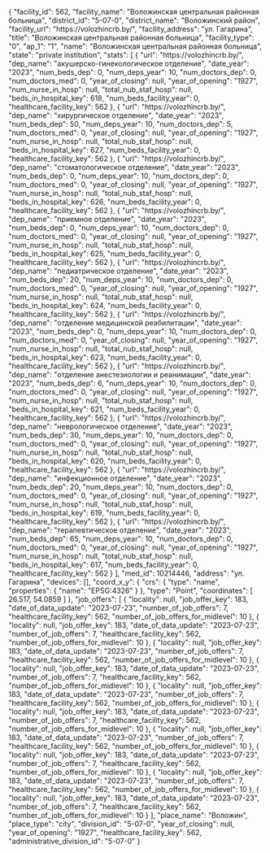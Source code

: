 {
    "facility_id": 562,
    "facility_name": "Воложинская центральная районная больница",
    "district_id": "5-07-0",
    "district_name": "Воложинский район",
    "facility_url": "https:\/\/volozhincrb.by\/",
    "facility_address": "ул. Гагарина",
    "title": "Воложинская центральная районная больница",
    "facility_type": "0",
    "ap_1": "1",
    "name": "Воложинская центральная районная больница",
    "state": "private institution",
    "stats": [
        {
            "url": "https:\/\/volozhincrb.by\/",
            "dep_name": "акушерско-гинекологическое отделение",
            "date_year": "2023",
            "num_beds_dep": 0,
            "num_deps_year": 10,
            "num_doctors_dep": 0,
            "num_doctors_med": 0,
            "year_of_closing": null,
            "year_of_opening": "1927",
            "num_nurse_in_hosp": null,
            "total_nub_staf_hosp": null,
            "beds_in_hospital_key": 618,
            "num_beds_facility_year": 0,
            "healthcare_facility_key": 562
        },
        {
            "url": "https:\/\/volozhincrb.by\/",
            "dep_name": "хирургическое отделение",
            "date_year": "2023",
            "num_beds_dep": 50,
            "num_deps_year": 10,
            "num_doctors_dep": 5,
            "num_doctors_med": 0,
            "year_of_closing": null,
            "year_of_opening": "1927",
            "num_nurse_in_hosp": null,
            "total_nub_staf_hosp": null,
            "beds_in_hospital_key": 627,
            "num_beds_facility_year": 0,
            "healthcare_facility_key": 562
        },
        {
            "url": "https:\/\/volozhincrb.by\/",
            "dep_name": "стоматологическое отделение",
            "date_year": "2023",
            "num_beds_dep": 0,
            "num_deps_year": 10,
            "num_doctors_dep": 0,
            "num_doctors_med": 0,
            "year_of_closing": null,
            "year_of_opening": "1927",
            "num_nurse_in_hosp": null,
            "total_nub_staf_hosp": null,
            "beds_in_hospital_key": 626,
            "num_beds_facility_year": 0,
            "healthcare_facility_key": 562
        },
        {
            "url": "https:\/\/volozhincrb.by\/",
            "dep_name": "приемное отделение",
            "date_year": "2023",
            "num_beds_dep": 0,
            "num_deps_year": 10,
            "num_doctors_dep": 0,
            "num_doctors_med": 0,
            "year_of_closing": null,
            "year_of_opening": "1927",
            "num_nurse_in_hosp": null,
            "total_nub_staf_hosp": null,
            "beds_in_hospital_key": 625,
            "num_beds_facility_year": 0,
            "healthcare_facility_key": 562
        },
        {
            "url": "https:\/\/volozhincrb.by\/",
            "dep_name": "педиатрическое отделение",
            "date_year": "2023",
            "num_beds_dep": 20,
            "num_deps_year": 10,
            "num_doctors_dep": 0,
            "num_doctors_med": 0,
            "year_of_closing": null,
            "year_of_opening": "1927",
            "num_nurse_in_hosp": null,
            "total_nub_staf_hosp": null,
            "beds_in_hospital_key": 624,
            "num_beds_facility_year": 0,
            "healthcare_facility_key": 562
        },
        {
            "url": "https:\/\/volozhincrb.by\/",
            "dep_name": "отделение медицинской реабилитации",
            "date_year": "2023",
            "num_beds_dep": 0,
            "num_deps_year": 10,
            "num_doctors_dep": 0,
            "num_doctors_med": 0,
            "year_of_closing": null,
            "year_of_opening": "1927",
            "num_nurse_in_hosp": null,
            "total_nub_staf_hosp": null,
            "beds_in_hospital_key": 623,
            "num_beds_facility_year": 0,
            "healthcare_facility_key": 562
        },
        {
            "url": "https:\/\/volozhincrb.by\/",
            "dep_name": "отделение анестезиологии и реанимации",
            "date_year": "2023",
            "num_beds_dep": 6,
            "num_deps_year": 10,
            "num_doctors_dep": 0,
            "num_doctors_med": 0,
            "year_of_closing": null,
            "year_of_opening": "1927",
            "num_nurse_in_hosp": null,
            "total_nub_staf_hosp": null,
            "beds_in_hospital_key": 621,
            "num_beds_facility_year": 0,
            "healthcare_facility_key": 562
        },
        {
            "url": "https:\/\/volozhincrb.by\/",
            "dep_name": "неврологическое отделение",
            "date_year": "2023",
            "num_beds_dep": 30,
            "num_deps_year": 10,
            "num_doctors_dep": 0,
            "num_doctors_med": 0,
            "year_of_closing": null,
            "year_of_opening": "1927",
            "num_nurse_in_hosp": null,
            "total_nub_staf_hosp": null,
            "beds_in_hospital_key": 620,
            "num_beds_facility_year": 0,
            "healthcare_facility_key": 562
        },
        {
            "url": "https:\/\/volozhincrb.by\/",
            "dep_name": "инфекционное отделение",
            "date_year": "2023",
            "num_beds_dep": 20,
            "num_deps_year": 10,
            "num_doctors_dep": 0,
            "num_doctors_med": 0,
            "year_of_closing": null,
            "year_of_opening": "1927",
            "num_nurse_in_hosp": null,
            "total_nub_staf_hosp": null,
            "beds_in_hospital_key": 619,
            "num_beds_facility_year": 0,
            "healthcare_facility_key": 562
        },
        {
            "url": "https:\/\/volozhincrb.by\/",
            "dep_name": "терапевтическое отделение",
            "date_year": "2023",
            "num_beds_dep": 65,
            "num_deps_year": 10,
            "num_doctors_dep": 0,
            "num_doctors_med": 0,
            "year_of_closing": null,
            "year_of_opening": "1927",
            "num_nurse_in_hosp": null,
            "total_nub_staf_hosp": null,
            "beds_in_hospital_key": 617,
            "num_beds_facility_year": 0,
            "healthcare_facility_key": 562
        }
    ],
    "med_id": 10214446,
    "address": "ул. Гагарина",
    "devices": [],
    "coord_x_y": {
        "crs": {
            "type": "name",
            "properties": {
                "name": "EPSG:4326"
            }
        },
        "type": "Point",
        "coordinates": [
            26.517,
            54.0859
        ]
    },
    "job_offers": [
        {
            "locality": null,
            "job_offer_key": 183,
            "date_of_data_update": "2023-07-23",
            "number_of_job_offers": 7,
            "healthcare_facility_key": 562,
            "number_of_job_offers_for_midlevel": 10
        },
        {
            "locality": null,
            "job_offer_key": 183,
            "date_of_data_update": "2023-07-23",
            "number_of_job_offers": 7,
            "healthcare_facility_key": 562,
            "number_of_job_offers_for_midlevel": 10
        },
        {
            "locality": null,
            "job_offer_key": 183,
            "date_of_data_update": "2023-07-23",
            "number_of_job_offers": 7,
            "healthcare_facility_key": 562,
            "number_of_job_offers_for_midlevel": 10
        },
        {
            "locality": null,
            "job_offer_key": 183,
            "date_of_data_update": "2023-07-23",
            "number_of_job_offers": 7,
            "healthcare_facility_key": 562,
            "number_of_job_offers_for_midlevel": 10
        },
        {
            "locality": null,
            "job_offer_key": 183,
            "date_of_data_update": "2023-07-23",
            "number_of_job_offers": 7,
            "healthcare_facility_key": 562,
            "number_of_job_offers_for_midlevel": 10
        },
        {
            "locality": null,
            "job_offer_key": 183,
            "date_of_data_update": "2023-07-23",
            "number_of_job_offers": 7,
            "healthcare_facility_key": 562,
            "number_of_job_offers_for_midlevel": 10
        },
        {
            "locality": null,
            "job_offer_key": 183,
            "date_of_data_update": "2023-07-23",
            "number_of_job_offers": 7,
            "healthcare_facility_key": 562,
            "number_of_job_offers_for_midlevel": 10
        },
        {
            "locality": null,
            "job_offer_key": 183,
            "date_of_data_update": "2023-07-23",
            "number_of_job_offers": 7,
            "healthcare_facility_key": 562,
            "number_of_job_offers_for_midlevel": 10
        },
        {
            "locality": null,
            "job_offer_key": 183,
            "date_of_data_update": "2023-07-23",
            "number_of_job_offers": 7,
            "healthcare_facility_key": 562,
            "number_of_job_offers_for_midlevel": 10
        },
        {
            "locality": null,
            "job_offer_key": 183,
            "date_of_data_update": "2023-07-23",
            "number_of_job_offers": 7,
            "healthcare_facility_key": 562,
            "number_of_job_offers_for_midlevel": 10
        }
    ],
    "place_name": "Воложин",
    "place_type": "city",
    "division_id": "5-07-0",
    "year_of_closing": null,
    "year_of_opening": "1927",
    "healthcare_facility_key": 562,
    "administrative_division_id": "5-07-0"
}